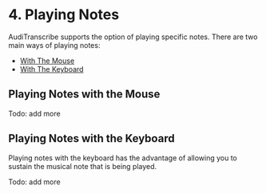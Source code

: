 # 4. Playing Notes

AudiTranscribe supports the option of playing specific notes. There are two main ways of playing notes:

- [With The Mouse](#playing-notes-with-the-mouse)
- [With The Keyboard](#playing-notes-with-the-keyboard)

## Playing Notes with the Mouse

Todo: add more

## Playing Notes with the Keyboard

Playing notes with the keyboard has the advantage of allowing you to sustain the musical note that is being played.

Todo: add more